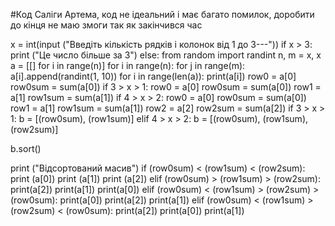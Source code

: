 #Код Саліги Артема, код не ідеальний і має багато помилок, доробити до кінця не маю змоги так як закінчився час




x = int(input ("Введіть кількість рядків і колонок від 1 до 3---"))
if x > 3:
    print ("Це число більше за 3")
else:
    from random import randint
    n, m = x, x
    a = [[] for i in range(n)]
    for i in range(n):
        for j in range(m):
            a[i].append(randint(1, 10))
    for i in range(len(a)):
        print(a[i])
        row0 = a[0]
        row0sum = sum(a[0])
        if 3 > x > 1:
            row0 = a[0]
            row0sum = sum(a[0])
            row1 = a[1]
            row1sum = sum(a[1])
        if 4 > x > 2:
            row0 = a[0]
            row0sum = sum(a[0])
            row1 = a[1]
            row1sum = sum(a[1])
            row2 = a[2]
            row2sum = sum(a[2])
if 3 > x > 1:
    b = [(row0sum), (row1sum)]
elif 4 > x > 2:
    b = [(row0sum), (row1sum), (row2sum)]

b.sort()

print ("Відсортований масив")
if (row0sum) < (row1sum) < (row2sum):
    print (a[0])
    print (a[1])
    print (a[2])
elif (row0sum) > (row1sum) > (row2sum):
    print(a[2])
    print(a[1])
    print(a[0])
elif (row0sum) < (row1sum) > (row2sum) > (row0sum):
    print(a[0])
    print(a[2])
    print(a[1])
elif (row0sum) < (row1sum) > (row2sum) < (row0sum):
    print(a[2])
    print(a[0])
    print(a[1])
